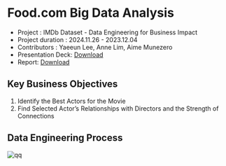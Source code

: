 # Food.com Big Data Analysis

* Project : IMDb Dataset - Data Engineering for Business Impact
* Project duration : 2024.11.26 - 2023.12.04
* Contributors : Yaeeun Lee, Anne Lim, Aime Munezero
* Presentation Deck: [Download](https://github.com/haydenlee914/IMDb-ETL-analysis/files/14077809/IMDb.ETL.Analysis.Presentation_Deck.pdf)
* Report: [Download](https://github.com/haydenlee914/Food.com-analysis/files/14077721/Food.com_Big_Data_Report.pdf)

Key Business Objectives
-------------
1. Identify the Best Actors for the Movie
2. Find Selected Actor’s Relationships with Directors and the Strength of Connections


Data Engineering Process
-------------
![qq](https://github.com/haydenlee914/IMDb-ETL-analysis/assets/140643142/fdca7738-e4bb-4f42-b828-064aa66403f8)
